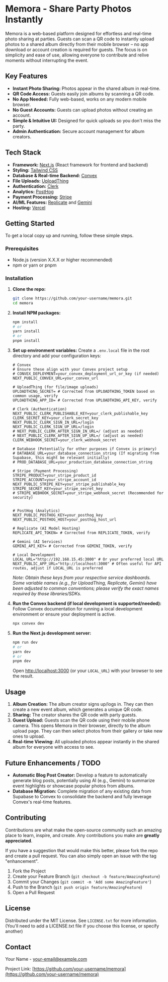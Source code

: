# Memora - Share Party Photos Instantly

Memora is a web-based platform designed for effortless and real-time photo sharing at parties. Guests can scan a QR code to instantly upload photos to a shared album directly from their mobile browser – no app download or account creation is required for guests. The focus is on simplicity and ease of use, allowing everyone to contribute and relive moments without interrupting the event.

## Key Features

*   **Instant Photo Sharing:** Photos appear in the shared album in real-time.
*   **QR Code Access:** Guests easily join albums by scanning a QR code.
*   **No App Needed:** Fully web-based, works on any modern mobile browser.
*   **No Guest Accounts:** Guests can upload photos without creating an account.
*   **Simple & Intuitive UI:** Designed for quick uploads so you don't miss the party.
*   **Admin Authentication:** Secure account management for album creators.

## Tech Stack

*   **Framework:** [Next.js](https://nextjs.org/) (React framework for frontend and backend)
*   **Styling:** [Tailwind CSS](https://tailwindcss.com/)
*   **Database & Real-time Backend:** [Convex](https://www.convex.dev/)
*   **File Uploads:** [UploadThing](https://uploadthing.com/)
*   **Authentication:** [Clerk](https://clerk.com/)
*   **Analytics:** [PostHog](https://posthog.com/)
*   **Payment Processing:** [Stripe](https://stripe.com/)
*   **AI/ML Features:** [Replicate](https://replicate.com/) and [Gemini](https://ai.google.dev/)
*   **Hosting:** [Vercel](https://vercel.com/)

## Getting Started

To get a local copy up and running, follow these simple steps.

### Prerequisites

*   Node.js (version X.X.X or higher recommended)
*   npm or yarn or pnpm

### Installation

1.  **Clone the repo:**
    ```sh
    git clone https://github.com/your-username/memora.git
    cd memora
    ```
2.  **Install NPM packages:**
    ```sh
    npm install
    # or
    yarn install
    # or
    pnpm install
    ```
3.  **Set up environment variables:**
    Create a `.env.local` file in the root directory and add your configuration keys:
    ```env
    # Convex
    # Ensure these align with your Convex project setup
    # CONVEX_DEPLOYMENT=your_convex_deployment_url_or_key (if needed)
    NEXT_PUBLIC_CONVEX_URL=your_convex_url

    # UploadThing (for file/image uploads)
    UPLOADTHING_SECRET= # Corrected from UPLOADTHING_TOKEN based on common usage, verify
    UPLOADTHING_APP_ID= # Corrected from UPLOADTHING_API_KEY, verify

    # Clerk (Authentication)
    NEXT_PUBLIC_CLERK_PUBLISHABLE_KEY=your_clerk_publishable_key
    CLERK_SECRET_KEY=your_clerk_secret_key
    NEXT_PUBLIC_CLERK_SIGN_IN_URL=/login
    NEXT_PUBLIC_CLERK_SIGN_UP_URL=/login
    # NEXT_PUBLIC_CLERK_AFTER_SIGN_IN_URL=/ (adjust as needed)
    # NEXT_PUBLIC_CLERK_AFTER_SIGN_UP_URL=/ (adjust as needed)
    CLERK_WEBHOOK_SECRET=your_clerk_webhook_secret

    # Database (Potentially for other purposes if Convex is primary)
    # DATABASE_URL=your_database_connection_string (If migrating from Supabase, this might be relevant initially)
    # PROD_DATABASE_URL=your_production_database_connection_string

    # Stripe (Payment Processing)
    STRIPE_PRODUCT=your_stripe_product_id
    STRIPE_ACCOUNT=your_stripe_account_id
    NEXT_PUBLIC_STRIPE_KEY=your_stripe_publishable_key
    STRIPE_SECRET_KEY=your_stripe_secret_key
    # STRIPE_WEBHOOK_SECRET=your_stripe_webhook_secret (Recommended for security)


    # PostHog (Analytics)
    NEXT_PUBLIC_POSTHOG_KEY=your_posthog_key
    NEXT_PUBLIC_POSTHOG_HOST=your_posthog_host_url

    # Replicate (AI Model Hosting)
    REPLICATE_API_TOKEN= # Corrected from REPLICATE_TOKEN, verify

    # Gemini (AI Services)
    GEMINI_API_KEY= # Corrected from GEMINI_TOKEN, verify

    # Local Development
    LOCAL_URL="http://192.168.15.45:3000" # Or your preferred local URL
    NEXT_PUBLIC_APP_URL="http://localhost:3000" # Often useful for API routes, adjust if LOCAL_URL is preferred
    ```
    *Note: Obtain these keys from your respective service dashboards. Some variable names (e.g., for UploadThing, Replicate, Gemini) have been adjusted to common conventions; please verify the exact names required by those libraries/SDKs.*

4.  **Run the Convex backend (if local development is supported/needed):**
    Follow Convex documentation for running a local development environment or ensure your deployment is active.
    ```sh
    npx convex dev
    ```

5.  **Run the Next.js development server:**
    ```sh
    npm run dev
    # or
    yarn dev
    # or
    pnpm dev
    ```
    Open [http://localhost:3000](http://localhost:3000) (or your `LOCAL_URL`) with your browser to see the result.

## Usage

1.  **Album Creation:** The album creator signs up/logs in. They can then create a new event album, which generates a unique QR code.
2.  **Sharing:** The creator shares the QR code with party guests.
3.  **Guest Upload:** Guests scan the QR code using their mobile phone camera. This opens Memora in their browser, directly to the album upload page. They can then select photos from their gallery or take new ones to upload.
4.  **Real-time Viewing:** All uploaded photos appear instantly in the shared album for everyone with access to see.

## Future Enhancements / TODO

*   **Automatic Blog Post Creator:** Develop a feature to automatically generate blog posts, potentially using AI (e.g., Gemini) to summarize event highlights or showcase popular photos from albums.
*   **Database Migration:** Complete migration of any existing data from Supabase to Convex to consolidate the backend and fully leverage Convex's real-time features.

## Contributing

Contributions are what make the open-source community such an amazing place to learn, inspire, and create. Any contributions you make are **greatly appreciated**.

If you have a suggestion that would make this better, please fork the repo and create a pull request. You can also simply open an issue with the tag "enhancement".

1.  Fork the Project
2.  Create your Feature Branch (`git checkout -b feature/AmazingFeature`)
3.  Commit your Changes (`git commit -m 'Add some AmazingFeature'`)
4.  Push to the Branch (`git push origin feature/AmazingFeature`)
5.  Open a Pull Request

## License

Distributed under the MIT License. See `LICENSE.txt` for more information.
(You'll need to add a LICENSE.txt file if you choose this license, or specify another)

## Contact

Your Name - your-email@example.com

Project Link: [https://github.com/your-username/memora](https://github.com/your-username/memora)
